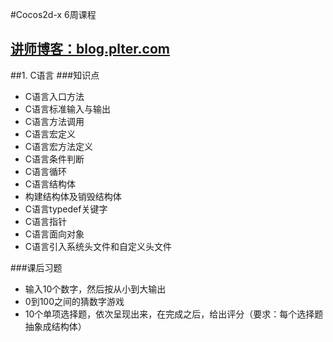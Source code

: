 #Cocos2d-x 6周课程

[讲师博客：blog.plter.com](http://blog.plter.com)
---
##1. C语言
###知识点
* C语言入口方法
* C语言标准输入与输出
* C语言方法调用
* C语言宏定义
* C语言宏方法定义
* C语言条件判断
* C语言循环
* C语言结构体
* 构建结构体及销毁结构体
* C语言typedef关键字
* C语言指针
* C语言面向对象
* C语言引入系统头文件和自定义头文件

###课后习题
* 输入10个数字，然后按从小到大输出
* 0到100之间的猜数字游戏
* 10个单项选择题，依次呈现出来，在完成之后，给出评分（要求：每个选择题抽象成结构体）
